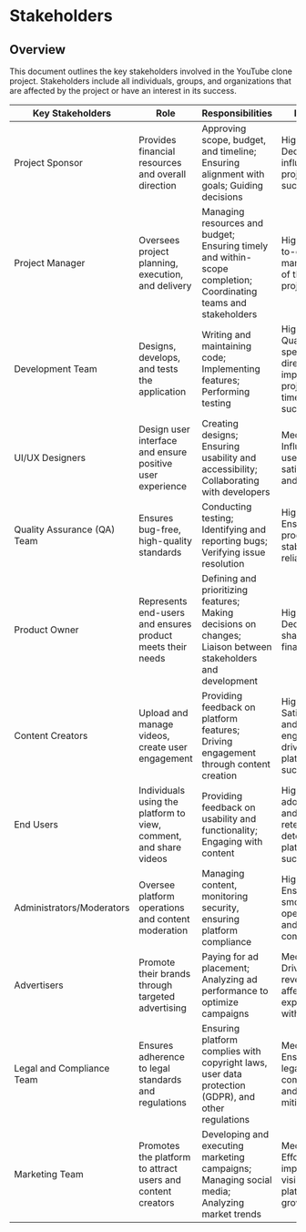 
# Stakeholders

## Overview
This document outlines the key stakeholders involved in the YouTube clone project. Stakeholders include all individuals, groups, and organizations that are affected by the project or have an interest in its success.

| Key Stakeholders                | Role                                                                  | Responsibilities                                                                                                | Impact                                                                       |
|----------------------------------|-----------------------------------------------------------------------|-----------------------------------------------------------------------------------------------------------------|------------------------------------------------------------------------------|
| Project Sponsor                  | Provides financial resources and overall direction                    | Approving scope, budget, and timeline; Ensuring alignment with goals; Guiding decisions                         | High - Decisions influence project success                                   |
| Project Manager                  | Oversees project planning, execution, and delivery                    | Managing resources and budget; Ensuring timely and within-scope completion; Coordinating teams and stakeholders | High - Day-to-day management of the project                                  |
| Development Team                 | Designs, develops, and tests the application                          | Writing and maintaining code; Implementing features; Performing testing                                         | High - Quality and speed directly impact project timeline and success        |
| UI/UX Designers                  | Design user interface and ensure positive user experience             | Creating designs; Ensuring usability and accessibility; Collaborating with developers                           | Medium - Influences user satisfaction and usability                          |
| Quality Assurance (QA) Team      | Ensures bug-free, high-quality standards                              | Conducting testing; Identifying and reporting bugs; Verifying issue resolution                                  | High - Ensures product stability and reliability                             |
| Product Owner                    | Represents end-users and ensures product meets their needs            | Defining and prioritizing features; Making decisions on changes; Liaison between stakeholders and development   | High - Decisions shape the final product                                     |
| Content Creators                 | Upload and manage videos, create user engagement                      | Providing feedback on platform features; Driving engagement through content creation                            | High - Satisfaction and engagement drive platform success                    |
| End Users                        | Individuals using the platform to view, comment, and share videos     | Providing feedback on usability and functionality; Engaging with content                                        | High - User adoption and retention determine platform success                |
| Administrators/Moderators        | Oversee platform operations and content moderation                    | Managing content, monitoring security, ensuring platform compliance                                             | High - Ensures smooth operation and compliance                               |
| Advertisers                      | Promote their brands through targeted advertising                     | Paying for ad placement; Analyzing ad performance to optimize campaigns                                         | Medium - Drive revenue and affect user experience with ads                   |
| Legal and Compliance Team        | Ensures adherence to legal standards and regulations                  | Ensuring platform complies with copyright laws, user data protection (GDPR), and other regulations              | Medium - Ensures legal compliance and risk mitigation                        |
| Marketing Team                   | Promotes the platform to attract users and content creators           | Developing and executing marketing campaigns; Managing social media; Analyzing market trends                    | Medium - Efforts impact visibility and platform growth                       |

